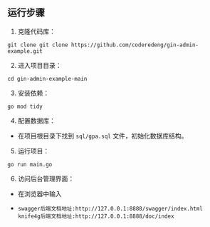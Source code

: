 ## 运行步骤

1. 克隆代码库：

```plaintext
git clone git clone https://github.com/coderedeng/gin-admin-example.git
```

2. 进入项目目录：

```plaintext
cd gin-admin-example-main
```

3. 安装依赖：

```plaintext
go mod tidy
```

4. 配置数据库：

- 在项目根目录下找到 `sql/gpa.sql` 文件，初始化数据库结构。

5. 运行项目：

```plaintext
go run main.go
```

6. 访问后台管理界面：

- 在浏览器中输入 

-     swagger后端文档地址:http://127.0.0.1:8888/swagger/index.html
      knife4g后端文档地址:http://127.0.0.1:8888/doc/index